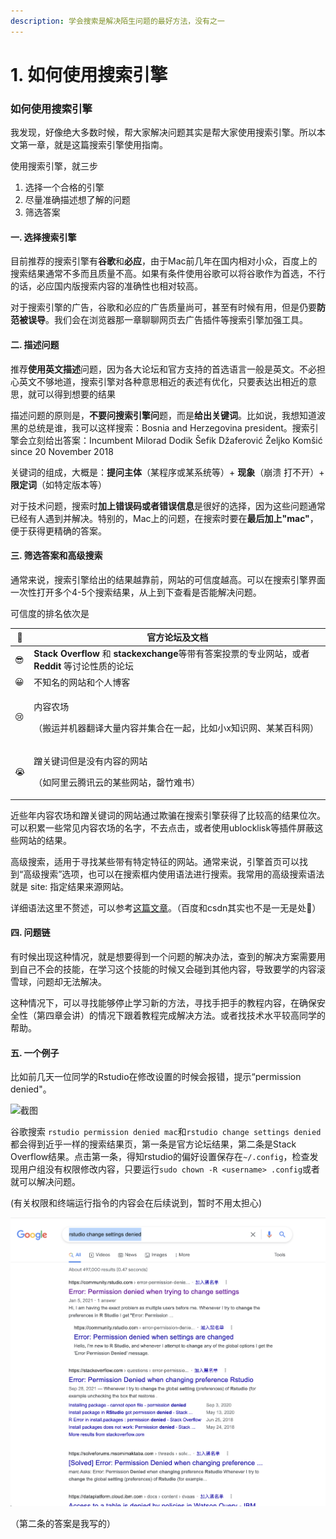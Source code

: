 ```yaml
---
description: 学会搜索是解决陌生问题的最好方法，没有之一
---
```


# 1. 如何使用搜索引擎

### 如何使用搜索引擎

我发现，好像绝大多数时候，帮大家解决问题其实是帮大家使用搜索引擎。所以本文第一章，就是这篇搜索引擎使用指南。

使用搜索引擎，就三步

1. 选择一个合格的引擎
2. 尽量准确描述想了解的问题
3. 筛选答案

#### 一. 选择搜索引擎

目前推荐的搜索引擎有**谷歌**和**必应**，由于Mac前几年在国内相对小众，百度上的搜索结果通常不多而且质量不高。如果有条件使用谷歌可以将谷歌作为首选，不行的话，必应国内版搜索内容的准确性也相对较高。

对于搜索引擎的广告，谷歌和必应的广告质量尚可，甚至有时候有用，但是仍要**防范被误导**。我们会在浏览器那一章聊聊网页去广告插件等搜索引擎加强工具。

#### 二. 描述问题

推荐**使用英文描述**问题，因为各大论坛和官方支持的首选语言一般是英文。不必担心英文不够地道，搜索引擎对各种意思相近的表述有优化，只要表达出相近的意思，就可以得到想要的结果

描述问题的原则是，**不要问搜索引擎问**题，而是**给出关键词**。比如说，我想知道波黑的总统是谁，我可以这样搜索：Bosnia and Herzegovina president。搜索引擎会立刻给出答案：Incumbent Milorad Dodik Šefik Džaferović Željko Komšić since 20 November 2018

关键词的组成，大概是：**提问主体**（某程序或某系统等）+ **现象**（崩溃 打不开）+ **限定词**（如特定版本等）

对于技术问题，搜索时**加上错误码或者错误信息**是很好的选择，因为这些问题通常已经有人遇到并解决。特别的，Mac上的问题，在搜索时要在**最后加上"mac"**，便于获得更精确的答案。

#### 三. 筛选答案和高级搜索

通常来说，搜索引擎给出的结果越靠前，网站的可信度越高。可以在搜索引擎界面一次性打开多个4-5个搜索结果，从上到下查看是否能解决问题。

可信度的排名依次是

| 🥳 | **官方论坛及文档**                                                               |
| -- | ------------------------------------------------------------------------- |
| 😎 | **Stack Overflow** 和 **stackexchange**等带有答案投票的专业网站，或者 **Reddit** 等讨论性质的论坛 |
| 😀 | 不知名的网站和个人博客                                                               |
| 😢 | <p>内容农场</p><p>（搬运并机器翻译大量内容并集合在一起，比如小x知识网、某某百科网）</p>                       |
| 😭 | <p>蹭关键词但是没有内容的网站</p><p>（如阿里云腾讯云的某些网站，罄竹难书）</p>                            |

近些年内容农场和蹭关键词的网站通过欺骗在搜索引擎获得了比较高的结果位次。可以积累一些常见内容农场的名字，不去点击，或者使用ublocklisk等插件屏蔽这些网站的结果。

高级搜索，适用于寻找某些带有特定特征的网站。通常来说，引擎首页可以找到“高级搜索”选项，也可以在搜索框内使用语法进行搜索。我常用的高级搜索语法就是 site: 指定结果来源网站。

详细语法这里不赘述，可以参考[这篇文章](https://blog.csdn.net/weixin\_43193719/article/details/100023735)。（百度和csdn其实也不是一无是处🐶）

#### 四. 问题链

有时候出现这种情况，就是想要得到一个问题的解决办法，查到的解决方案需要用到自己不会的技能，在学习这个技能的时候又会碰到其他内容，导致要学的内容滚雪球，问题却无法解决。

这种情况下，可以寻找能够停止学习新的方法，寻找手把手的教程内容，在确保安全性（第四章会讲）的情况下跟着教程完成解决方法。或者找技术水平较高同学的帮助。

#### 五. 一个例子

比如前几天一位同学的Rstudio在修改设置的时候会报错，提示“permission denied"。

![截图](../.gitbook/assets/IMG\_8610.JPG)

谷歌搜索 `rstudio permission denied mac`和`rstudio change settings denied`都会得到近乎一样的搜索结果页，第一条是官方论坛结果，第二条是Stack Overflow结果。点击第一条，得知rstudio的偏好设置保存在`~/.config`，检查发现用户组没有权限修改内容，只要运行`sudo chown -R <username> .config`或者就可以解决问题。

(有关权限和终端运行指令的内容会在后续说到，暂时不用太担心)

![搜索引擎结果](<../.gitbook/assets/截屏2022-03-04 下午2.11.15.png>)

（第二条的答案是我写的）
